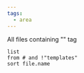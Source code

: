 ```yaml
---
tags:
  - area
---
```

All files containing "" tag
```dataview
list
from # and !"templates"
sort file.name
```
